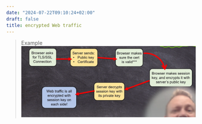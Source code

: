 ```yaml
---
date: "2024-07-22T09:10:24+02:00"
draft: false
title: encrypted Web traffic
---
```


> Example
> ![Pasted_image_20240504095944.png](/static/Pasted_image_20240504095944.png)
